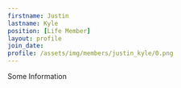 ```yaml
---
firstname: Justin
lastname: Kyle
position: [Life Member]
layout: profile
join_date:
profile: /assets/img/members/justin_kyle/0.png
---
```

Some Information